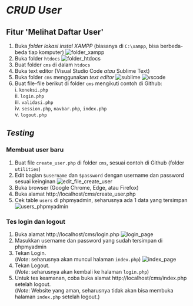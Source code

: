 # _CRUD User_

## Fitur 'Melihat Daftar User'

1. Buka *folder lokasi instal XAMPP* (biasanya di `C:\xampp`, bisa berbeda-beda tiap komputer)
![folder_xampp](./assets/xampp_1.png)
2. Buka folder `htdocs`
![folder_htdocs](./assets/xampp_2.png)
3. Buat folder `cms` di dalam `htdocs`
4. Buka text editor (Visual Studio Code _atau_ Sublime Text)
5. Buka folder `cms` menggunakan _text editor_
![sublime](./assets/sublime_text.png)
![vscode](./assets/vscode.png)
6. Buat file-file berikut di folder `cms` mengikuti contoh di Github:<br>
    i. `koneksi.php`<br>
    ii. `login.php`<br>
    iii. `validasi.php`<br>
    iv. `session.php`, `navbar.php`, `index.php`<br>
    v. `logout.php`

## _Testing_

### Membuat user baru
1. Buat file `create_user.php` di folder `cms`, sesuai contoh di Github (folder `utilities`)
2. Edit bagian `$username` dan `$password` dengan username dan password sesuai keinginan
![edit_file_create_user](./assets/edit_create_user.png)
3. Buka browser (Google Chrome, Edge, atau Firefox)
4. Buka alamat http://localhost/cms/create_user.php
5. Cek table `users` di phpmyadmin, seharusnya ada 1 data yang tersimpan
![users_phpmyadmin](./assets/users_phpmyadmin.png)

### Tes login dan logout
1. Buka alamat http://localhost/cms/login.php
![login_page](./assets/login_page.png)
2. Masukkan username dan password yang sudah tersimpan di phpmyadmin
3. Tekan Login.<br>
(_Note_: seharusnya akan muncul halaman `index.php`)
![index_page](./assets/index_page.png)
4. Tekan Logout.<br>
(_Note_: seharusnya akan kembali ke halaman `login.php`)
5. Untuk tes keamanan, coba buka alamat http://localhost/cms/index.php setelah logout.<br>
(_Note_: Website yang aman, seharusnya tidak akan bisa membuka halaman `index.php` setelah logout.)